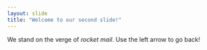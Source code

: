 ```yaml
---
layout: slide
title: "Welcome to our second slide!"
---
```

We stand on the verge of _rocket mail_.
Use the left arrow to go back!
